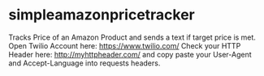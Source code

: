 # simpleamazonpricetracker
Tracks Price of an Amazon Product and sends a text if target price is met.
Open Twilio Account here: https://www.twilio.com/
Check your HTTP Header here: http://myhttpheader.com/ and copy paste your User-Agent and Accept-Language into requests headers.
